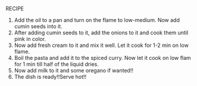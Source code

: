  RECIPE

1. Add the oil to a pan and turn on the flame to low-medium. Now add cumin seeds into it.
2. After adding cumin seeds to it, add the onions to it and cook them until pink in color.
3. Now add fresh cream to it and mix it well. Let it cook for 1-2 min on low flame.
4. Boil the pasta and add it to the spiced curry. Now let it cook on low flam for 1 min till half of the liquid dries.
5. Now add milk to it and some oregano if wanted!!
6. The dish is ready!!Serve hot!!